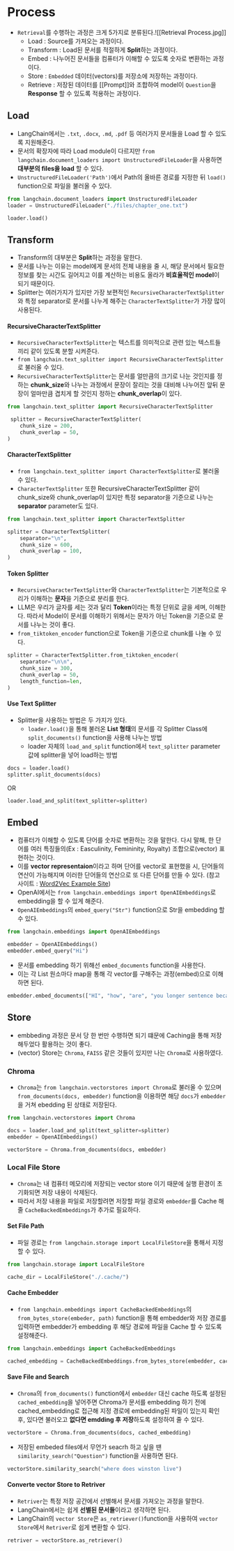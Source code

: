 # Process
- `Retrieval`를 수행하는 과정은 크게 5가지로 분류된다.![[Retrieval Process.jpg]]
	- Load : Source를 가져오는 과정이다.
	- Transform : Load된 문서를 적절하게 **Split**하는 과정이다.
	- Embed : 나누어진 문서들을 컴퓨터가 이해할 수 있도록 숫자로 변환하는 과정이다.
	- Store : `Embedded` 데이터(vectors)를 저장소에 저장하는 과정이다.
	- Retrieve : 저장된 데이터를 [[Prompt]]와 조합하여 model이 `Question`을 **Response** 할 수 있도록 적용하는 과정이다.
## Load
- LangChain에서는 `.txt`, `.docx`, `.md`, `.pdf` 등 여러가지 문서들을 Load 할 수 있도록 지원해준다.
- 문서의 확장자에 따라 Load module이 다르지만 `from langchain.document_loaders import UnstructuredFileLoader`을 사용하면 **대부분의 files을 load** 할 수 있다.
- `UnstructuredFileLoader('Path')`에서 Path의 올바른 경로를 지정한 뒤 `load()` function으로 파일을 불러올 수 있다.
```python
from langchain.document_loaders import UnstructuredFileLoader
loader = UnstructuredFileLoader("./files/chapter_one.txt")

loader.load()
```
## Transform
- Transform의 대부분은 **Split**하는 과정을 말한다.
- 문서를 나누는 이유는 model에게 문서의 전체 내용을 줄 시, 해당 문서에서 필요한 정보를 찾는 시간도 길어지고 이를 계산하는 비용도 올라가 **비효율적인 model**이 되기 때문이다.
- Splitter는 여러가지가 있지만 가장 보편적인 `RecursiveCharacterTextSplitter`와 특정 separator로 문서를 나누게 해주는 `CharacterTextSplitter`가 가장 많이 사용된다.
#### RecursiveCharacterTextSplitter
- `RecursiveCharacterTextSplitter`는 텍스트를 의미적으로 관련 있는 텍스트들 끼리 같이 있도록 분할 시켜준다.
- `from langchain.text_splitter import RecursiveCharacterTextSplitter`로 불러올 수 있다.
- `RecursiveCharacterTextSplitter`는 문서를 얼만큼의 크기로 나눈 것인지를 정하는 **chunk_size**와 나누는 과정에서 문장이 잘리는 것을 대비해 나누어진 앞뒤 문장이 얼마만큼 겹치게 할 것인지 정하는 **chunk_overlap**이 있다.
```python
from langchain.text_splitter import RecursiveCharacterTextSplitter

 splitter = RecursiveCharacterTextSplitter(
    chunk_size = 200,
    chunk_overlap = 50,
)
```
#### CharacterTextSplitter
- `from langchain.text_splitter import CharacterTextSplitter`로 불러올 수 있다.
- `CharacterTextSplitter` 또한 RecursiveCharacterTextSplitter 같이 chunk_size와 chunk_overlap이 있지만 특정 separator을 기준으로 나누는 **separator** parameter도 있다.
```python
from langchain.text_splitter import CharacterTextSplitter

splitter = CharacterTextSplitter(
    separator="\n",
    chunk_size = 600,
    chunk_overlap = 100,
)
```
#### Token Splitter
- `RecursiveCharacterTextSplitter`와 `CharacterTextSplitter`는 기본적으로 우리가 이해하는 **문자**을 기준으로 분리를 한다.
- LLM은 우리가 글자를 세는 것과 달리 **Token**이라는 특정 단위로 글을 세며, 이해한다. 따라서 Model이 문서를 이해하기 위해서는 문자가 아닌 Token을 기준으로 문서를 나누는 것이 좋다.
- `from_tiktoken_encoder` function으로 Token을 기준으로 chunk를 나눌 수 있다.
```python
splitter = CharacterTextSplitter.from_tiktoken_encoder(
    separator="\n\n",
    chunk_size = 300,
    chunk_overlap = 50,
    length_function=len,
)
```
#### Use Text Splitter
- Splitter을 사용하는 방법은 두 가지가 있다.
	- `loader.load()`을 통해 불러온 **List 형태**의 문서를 각 Splitter Class에 `split_documents()` function을 사용해 나누는 방법
	- loader 자체의 `load_and_split` function에서 `text_splitter` parameter 값에 splitter을 넣어 load하는 방법
```python
docs = loader.load()
splitter.split_documents(docs)
```
OR
```python
loader.load_and_split(text_splitter=splitter)
```
## Embed
- 컴퓨터가 이해할 수 있도록 단어를 숫자로 변환하는 것을 말한다. 다시 말해, 한 단어를 여러 특징들의(Ex : Easculinity, Femininity, Royalty) 조합으로(vector) 표현하는 것이다.
- 이를 **vector representaion**이라고 하며 단어를 vector로 표현했을 시, 단어들의 연산이 가능해지며 이러한 단어들의 연산으로 또 다른 단어를 만들 수 있다. (참고 사이트 : [Word2Vec Example Site](https://turbomaze.github.io/word2vecjson/))
- OpenAI에서는 `from langchain.embeddings import OpenAIEmbeddings`로 embedding을 할 수 있게 해준다.
- `OpenAIEmbeddings`의 `embed_query("Str")` function으로 Str을 embedding 할 수 있다.
```python
from langchain.embeddings import OpenAIEmbeddings

embedder = OpenAIEmbeddings()
embedder.embed_query("Hi")
```
- 문서를 embedding 하기 위해선 `embed_documents` function을 사용한다.
- 이는 각 List 원소마다 map을 통해 각 vector를 구해주는 과정(embed)으로 이해하면 된다.
```python
embedder.embed_documents(["HI", "how", "are", "you longer sentence because"])
```
## Store
- embbeding 과정은 문서 당 한 번만 수행하면 되기 떄문에  Caching을 통해 저장해두었다 활용하는 것이 좋다.
- (vector) Store는 `Chroma`, `FAISS` 같은 것들이 있지만 나는 `Chroma`로 사용하였다.
### Chroma
- `Chroma`는 `from langchain.vectorstores import Chroma`로 불러올 수 있으며 `from_documents(docs, embedder)` function을 이용하면 해당 `docs`가 `embedder`을 거쳐 ebedding 된 상태로 저장된다.
```python
from langchain.vectorstores import Chroma

docs = loader.load_and_split(text_splitter=splitter)
embedder = OpenAIEmbeddings()

vectorStore = Chroma.from_documents(docs, embedder)
```
### Local File Store
- `Chroma`는 내 컴퓨터 메모리에 저장되는 vector store 이기 때문에 실행 환경이 초기화되면 저장 내용이 삭제된다.
- 따라서 저장 내용을 파일로 저장할려면 저장할 파일 경로와 `embedder`를 Cache 해줄 `CacheBackedEmbeddings`가 추가로 필요하다.
#### Set File Path
- 파일 경로는 `from langchain.storage import LocalFileStore`을 통해서 지정할 수 있다.
```python
from langchain.storage import LocalFileStore

cache_dir = LocalFileStore("./.cache/")
```
#### Cache Embedder
- `from langchain.embeddings import CacheBackedEmbeddings`의 `from_bytes_store(embeder, path)` function을 통해 embedder와 저장 경로를 입력하면 embedder가 embedding 후 해당 경로에 파일을 Cache 할 수 있도록 설정해준다.
```python
from langchain.embeddings import CacheBackedEmbeddings

cached_embedding = CacheBackedEmbeddings.from_bytes_store(embedder, cache_dir)
```
#### Save File and Search
- `Chroma`의 `from_documents()` function에서 `embedder` 대신 cache 하도록 설정된 `cached_embedding`을 넣어주면 Chroma가 문서를 embedding 하기 전에 cached_embedding로 접근해 지정 경로에 embedding된 파일이 있는지 확인 후, 있다면 불러오고 **없다면 emdding 후 저장**하도록 설정하여 줄 수 있다.
```python
vectorStore = Chroma.from_documents(docs, cached_embedding)
```
- 저장된 embeded files에서 무언가 seacrh 하고 싶을 땐 `similarity_search("Question")` function을 사용하면 된다.
```python
vectorStore.similarity_search("where does winston live")
```
#### Converte vector Store to Retriver
- `Retriver`는 특정 저장 공간에서 선별해서 문서를 가져오는 과정을 말한다.
- LangChain에서는 쉽게 **선별된 문서들**이라고 생각하면 된다.
- LangChain의 `vector Store`은 `as_retriever()`function을 사용하여 `vector Store`에서 `Retriver`로 쉽게 변환할 수 있다.
```python
retriver = vectorStore.as_retriever()
```
